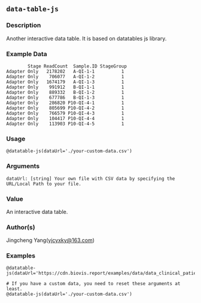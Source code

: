 ## `data-table-js`
### Description
Another interactive data table. It is based on datatables js library.

### Example Data
```
        Stage ReadCount  Sample.ID StageGroup
Adapter Only   2178202   A-QI-1-1          1
Adapter Only    706077   A-QI-1-2          1
Adapter Only   1674179   A-QI-1-3          1
Adapter Only    991912   B-QI-1-1          1
Adapter Only    889332   B-QI-1-2          1
Adapter Only    677786   B-QI-1-3          1
Adapter Only    286820 P10-QI-4-1          1
Adapter Only    805699 P10-QI-4-2          1
Adapter Only    766579 P10-QI-4-3          1
Adapter Only    104417 P10-QI-4-4          1
Adapter Only    113903 P10-QI-4-5          1
```

### Usage

```
@datatable-js(dataUrl='./your-custom-data.csv')
```

### Arguments

```text
dataUrl: [string] Your own file with CSV data by specifying the URL/Local Path to your file.
```

### Value
An interactive data table.

### Author(s)
Jingcheng Yang(yjcyxky@163.com)

### Examples

```
@datatable-js(dataUrl='https://cdn.biovis.report/examples/data/data_clinical_patient.csv')

# If you have a custom data, you need to reset these arguments at least.
@datatable-js(dataUrl='./your-custom-data.csv')
```